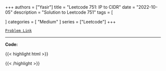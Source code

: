 
+++
authors = ["Yasir"]
title = "Leetcode 751: IP to CIDR"
date = "2022-10-05"
description = "Solution to Leetcode 751"
tags = [
    
]
categories = [
    "Medium"
]
series = ["Leetcode"]
+++



[`Problem Link`](https://leetcode.com/problems/ip-to-cidr/description/)

---

**Code:**

{{< highlight html >}}

{{< /highlight >}}

